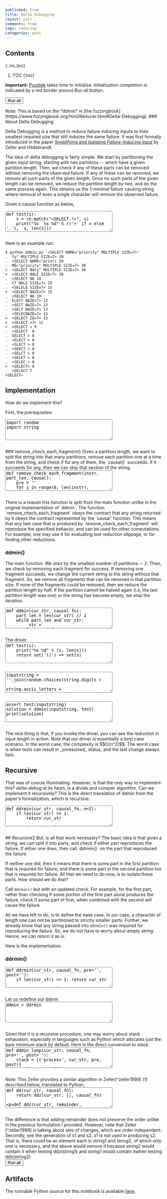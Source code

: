 ```yaml
---
published: true
title: Delta Debugging
layout: post
comments: true
tags: reducing
categories: post
---
```


## Contents
{:.no_toc}

1. TOC
{:toc}

<script src="/resources/js/graphviz/index.min.js"></script>
<script>
// From https://github.com/hpcc-systems/hpcc-js-wasm
// Hosted for teaching.
var hpccWasm = window["@hpcc-js/wasm"];
function display_dot(dot_txt, div) {
    hpccWasm.graphviz.layout(dot_txt, "svg", "dot").then(svg => {
        div.innerHTML = svg;
    });
}
window.display_dot = display_dot
// from js import display_dot
</script>

<script src="/resources/pyodide/full/3.9/pyodide.js"></script>
<link rel="stylesheet" type="text/css" media="all" href="/resources/skulpt/css/codemirror.css">
<link rel="stylesheet" type="text/css" media="all" href="/resources/skulpt/css/solarized.css">
<link rel="stylesheet" type="text/css" media="all" href="/resources/skulpt/css/env/editor.css">

<script src="/resources/skulpt/js/codemirrorepl.js" type="text/javascript"></script>
<script src="/resources/skulpt/js/python.js" type="text/javascript"></script>
<script src="/resources/pyodide/js/env/editor.js" type="text/javascript"></script>

**Important:** [Pyodide](https://pyodide.readthedocs.io/en/latest/) takes time to initialize.
Initialization completion is indicated by a red border around *Run all* button.
<form name='python_run_form'>
<button type="button" name="python_run_all">Run all</button>
</form>
Note: This is based on the *ddmin* in [the fuzzingbook](https://www.fuzzingbook.org/html/Reducer.html#Delta-Debugging).
### About Delta Debugging

Delta Debugging is a method to reduce failure inducing inputs to their
smallest required size that still induces the same failure. It was
first formally introduced in the paper
[*Simplifying and Isolating Failure-Inducing Input*](https://www.st.cs.uni-saarland.de/papers/tse2002/tse2002.pdf)
by Zeller and Hildebrandt.

The idea of delta debugging is fairly simple. We start by partitioning
the given input string, starting with two partitions -- which have a
given partition length. Then, we check if any of these parts can be
removed without removing the observed failure. If any of these can be
removed, we remove all such parts of the given length. Once no such
parts of the given length can be removed, we reduce the partition
length by two, and do the same process again. This obtains us the
*1-minimal* failure causing string where removal of even a single
character will remove the observed failure.

Given a causal function as below,

<!--
############
def test(s):
    v = re.match("<SELECT.*>", s)
    print("%s  %s %d" % (('+' if v else '.'),  s, len(s)))
    return v

############
-->
<form name='python_run_form'>
<textarea cols="40" rows="4" name='python_edit'>
def test(s):
    v = re.match(&quot;&lt;SELECT.*&gt;&quot;, s)
    print(&quot;%s  %s %d&quot; % ((&#x27;+&#x27; if v else &#x27;.&#x27;),  s, len(s)))
    return v
</textarea><br />
<pre class='Output' name='python_output'></pre>
<div name='python_canvas'></div>
</form>
Here is an example run:

```shell
$ python ddmin.py '<SELECT NAME="priority" MULTIPLE SIZE=7>'
.  ty" MULTIPLE SIZE=7> 20
.  <SELECT NAME="priori 20
.  ME="priority" MULTIPLE SIZE=7> 30
+  <SELECT NAty" MULTIPLE SIZE=7> 30
+  <SELECT NALE SIZE=7> 20
.  <SELECT NA 10
.  CT NALE SIZE=7> 15
.  <SELELE SIZE=7> 15
+  <SELECT NAZE=7> 15
.  <SELECT NA 10
.  ELECT NAZE=7> 13
.  <SECT NAZE=7> 13
.  <SELT NAZE=7> 13
.  <SELECNAZE=7> 13
+  <SELECT ZE=7> 13
+  <SELECT =7> 11
+  <SELECT > 9
.  <SELECT  8
.  SELECT > 8
.  <ELECT > 8
.  <SLECT > 8
.  <SEECT > 8
.  <SELCT > 8
.  <SELET > 8
.  <SELEC > 8
+  <SELECT> 8
.  <SELECT 7
<SELECT>
```
## Implementation

How do we implement this?

First, the prerequisites:

<!--
############
import random
import string

############
-->
<form name='python_run_form'>
<textarea cols="40" rows="4" name='python_edit'>
import random
import string
</textarea><br />
<pre class='Output' name='python_output'></pre>
<div name='python_canvas'></div>
</form>
### remove_check_each_fragment()
Given a partition length, we want to split the string into
that many partitions, remove each partition one at a time from the
string, and check if for any of them, the `causal()` succeeds. If it
succeeds for any, then we can skip that section of the string.

<!--
############
def remove_check_each_fragment(instr, part_len, causal):
    pre = ''
    for i in range(0, len(instr), part_len):
        removed, remaining = instr[i:i+part_len], instr[i+part_len:]
        if not causal(pre+remaining):
             pre = pre + removed
    return pre

############
-->
<form name='python_run_form'>
<textarea cols="40" rows="4" name='python_edit'>
def remove_check_each_fragment(instr, part_len, causal):
    pre = &#x27;&#x27;
    for i in range(0, len(instr), part_len):
        removed, remaining = instr[i:i+part_len], instr[i+part_len:]
        if not causal(pre+remaining):
             pre = pre + removed
    return pre
</textarea><br />
<pre class='Output' name='python_output'></pre>
<div name='python_canvas'></div>
</form>
There is a reason this function is split from the main function unlike in the
original implementation of `ddmin`. The function `remove_check_each_fragment`
obeys the contract that any string returned by it obeys the contract represented
by the `causal` function. This means that any test case that is produced by
`remove_check_each_fragment` will reproduce the specified behavior, and can be
used for other computations. For example, one may use it for evaluating test
reduction slippage, or for finding other reductions.


### ddmin()

The main function. We start by the smallest number of partitions -- 2.
Then, we check by removing each fragment for success. If removing one
fragment succeeds, we change the current string to the string without that
fragment. So, we remove all fragments that can be removed in that partition
size.
If none of the fragments could be removed, then we reduce the partition length
by half.
If the partition cannot be halved again (i.e, the last partition length was
one) or the string has become empty, we stop the iteration.

<!--
############
def ddmin(cur_str, causal_fn):
    part_len = len(cur_str) // 2
    while part_len and cur_str:
        _str = remove_check_each_fragment(cur_str, part_len, causal_fn)
        if _str == cur_str:
            part_len = part_len // 2
        cur_str = _str

    return cur_str

############
-->
<form name='python_run_form'>
<textarea cols="40" rows="4" name='python_edit'>
def ddmin(cur_str, causal_fn):
    part_len = len(cur_str) // 2
    while part_len and cur_str:
        _str = remove_check_each_fragment(cur_str, part_len, causal_fn)
        if _str == cur_str:
            part_len = part_len // 2
        cur_str = _str

    return cur_str
</textarea><br />
<pre class='Output' name='python_output'></pre>
<div name='python_canvas'></div>
</form>
The driver.

<!--
############
def test(s):
    print("%s %d" % (s, len(s)))
    return set('()') <= set(s)

############
-->
<form name='python_run_form'>
<textarea cols="40" rows="4" name='python_edit'>
def test(s):
    print(&quot;%s %d&quot; % (s, len(s)))
    return set(&#x27;()&#x27;) &lt;= set(s)
</textarea><br />
<pre class='Output' name='python_output'></pre>
<div name='python_canvas'></div>
</form>


<!--
############
inputstring = ''.join(random.choices(string.digits +
                      string.ascii_letters +
                      string.punctuation, k=1024))
print(inputstring)

############
-->
<form name='python_run_form'>
<textarea cols="40" rows="4" name='python_edit'>
inputstring = &#x27;&#x27;.join(random.choices(string.digits +
                      string.ascii_letters +
                      string.punctuation, k=1024))
print(inputstring)
</textarea><br />
<pre class='Output' name='python_output'></pre>
<div name='python_canvas'></div>
</form>


<!--
############
assert test(inputstring)
solution = ddmin(inputstring, test)
print(solution)

############
-->
<form name='python_run_form'>
<textarea cols="40" rows="4" name='python_edit'>
assert test(inputstring)
solution = ddmin(inputstring, test)
print(solution)
</textarea><br />
<pre class='Output' name='python_output'></pre>
<div name='python_canvas'></div>
</form>
The nice thing is that, if you invoke the driver, you can see the reduction in
input length in action. Note that our driver is essentially a best case
scenario. In the worst case, the complexity is $$O(n^2)$$. The worst case is
when tests can result in _unresolved_ status, and the last change always fails.

## Recursive

That was of course illuminating. However, is that the only way to implement this?
*delta-debug* at its heart, is a divide and conquer algorithm. Can we implement it
recursively? This is the direct translation of ddmin from the paper's
formalization, which is recursive.

<!--
############
def ddrmin(cur_str, causal_fn, n=2):
    if len(cur_str) == 1:
        return cur_str

    chunk = len(cur_str) // n
    split_idxs = [i for i in range(0, len(cur_str), chunk)]

    # Try complements
    for index in split_idxs:
        complement = cur_str[:index] + cur_str[index + chunk:]  # Remove it
        if causal_fn(complement):
            return ddrmin(complement, causal_fn, 2)  # Reset n to 2

    # Try subsets
    for index in split_idxs:
        s = cur_str[index:index+chunk]
        if causal_fn(s):
            return ddrmin(s, causal_fn, 2)  # Reset n to 2

    # Increase granularity
    if n < len(cur_str):
        return ddrmin(cur_str, causal_fn, min(2 * n, len(cur_str)))

    return cur_str

############
-->
<form name='python_run_form'>
<textarea cols="40" rows="4" name='python_edit'>
def ddrmin(cur_str, causal_fn, n=2):
    if len(cur_str) == 1:
        return cur_str

    chunk = len(cur_str) // n
    split_idxs = [i for i in range(0, len(cur_str), chunk)]

    # Try complements
    for index in split_idxs:
        complement = cur_str[:index] + cur_str[index + chunk:]  # Remove it
        if causal_fn(complement):
            return ddrmin(complement, causal_fn, 2)  # Reset n to 2

    # Try subsets
    for index in split_idxs:
        s = cur_str[index:index+chunk]
        if causal_fn(s):
            return ddrmin(s, causal_fn, 2)  # Reset n to 2

    # Increase granularity
    if n &lt; len(cur_str):
        return ddrmin(cur_str, causal_fn, min(2 * n, len(cur_str)))

    return cur_str
</textarea><br />
<pre class='Output' name='python_output'></pre>
<div name='python_canvas'></div>
</form>
## Recursive2
But, is all that work necessary?
The basic idea is that given a string, we can split it into parts, and check if either
part reproduces the failure. If either one does, then call `ddrmin()` on the part that
reproduced the failure.

If neither one did, then it means that there is some part in the first partition that
is required for failure, and there is some part in the second partition too that is required
for failure. All that we need to do now, is to isolate these parts. How should we do that?

Call `ddrmin()` but with an updated check. For example, for the first part, rather than
checking if some portion of the first part alone produces the failure, check if some part of
first, when combined with the second will cause the failure.

All we have left to do, is to define the base case. In our case, a character of length one
can not be partitioned to strictly smaller parts. Further, we already know that any string
passed into `ddrmin()` was required for reproducing the failure. So, we do not have to
worry about empty string. Hence, we can return it as is.

Here is the implementation.

### ddrmin()

<!--
############
def ddrmin(cur_str, causal_fn, pre='', post=''):
    if len(cur_str) == 1: return cur_str

    part_i = len(cur_str) // 2
    string1, string2 = cur_str[:part_i], cur_str[part_i:]
    if causal_fn(pre + string1 + post):
        return ddrmin(string1, causal_fn, pre, post)
    elif causal_fn(pre + string2 + post):
        return ddrmin(string2, causal_fn, pre, post)
    s1 = ddrmin(string1, causal_fn, pre, string2 + post)
    s2 = ddrmin(string2, causal_fn, pre + s1, post)
    return s1 + s2

############
-->
<form name='python_run_form'>
<textarea cols="40" rows="4" name='python_edit'>
def ddrmin(cur_str, causal_fn, pre=&#x27;&#x27;, post=&#x27;&#x27;):
    if len(cur_str) == 1: return cur_str

    part_i = len(cur_str) // 2
    string1, string2 = cur_str[:part_i], cur_str[part_i:]
    if causal_fn(pre + string1 + post):
        return ddrmin(string1, causal_fn, pre, post)
    elif causal_fn(pre + string2 + post):
        return ddrmin(string2, causal_fn, pre, post)
    s1 = ddrmin(string1, causal_fn, pre, string2 + post)
    s2 = ddrmin(string2, causal_fn, pre + s1, post)
    return s1 + s2
</textarea><br />
<pre class='Output' name='python_output'></pre>
<div name='python_canvas'></div>
</form>
Let us redefine our ddmin

<!--
############
ddmin = ddrmin

############
-->
<form name='python_run_form'>
<textarea cols="40" rows="4" name='python_edit'>
ddmin = ddrmin
</textarea><br />
<pre class='Output' name='python_output'></pre>
<div name='python_canvas'></div>
</form>
Given that it is a recursive procedure, one may worry about stack exhaustion, especially
in languages such as Python which allocates just the bare minimum stack by default. Here
is the direct conversion to stack.

<!--
############
def ddmin_loop(cur_str, causal_fn, pre='', post=''):
    stack = [('process', cur_str, pre, post)]
    result_stack = []

    while stack:
        frame = stack.pop()
        action = frame[0]
        if action == 'process':
            _, cur_str, pre, post = frame

            if len(cur_str) == 1:
                result_stack.append(cur_str)
                continue

            part_i = len(cur_str) // 2
            string1, string2 = cur_str[:part_i], cur_str[part_i:]

            if causal_fn(pre + string1 + post):
                stack.append(('process', string1, pre, post))
            elif causal_fn(pre + string2 + post):
                stack.append(('process', string2, pre, post))
            else:
                # so, we need to process string1 first, then combine
                # results of that to process string2
                stack.append(('combine', string2, pre, post))
                stack.append(('process', string1, pre, string2 + post))

        elif action == 'combine':
            _, string2, pre, post = frame
            stack.append(('finalize',))
            # s1 was just computed and is on result_stack
            s1 = result_stack[-1]
            # Now process string2 with updated pre (pre + s1)
            stack.append(('process', string2, pre + s1, post))

        elif action == 'finalize':
            s2 = result_stack.pop()
            s1 = result_stack.pop()
            result_stack.append(s1 + s2)

    return result_stack[0]


############
-->
<form name='python_run_form'>
<textarea cols="40" rows="4" name='python_edit'>
def ddmin_loop(cur_str, causal_fn, pre=&#x27;&#x27;, post=&#x27;&#x27;):
    stack = [(&#x27;process&#x27;, cur_str, pre, post)]
    result_stack = []

    while stack:
        frame = stack.pop()
        action = frame[0]
        if action == &#x27;process&#x27;:
            _, cur_str, pre, post = frame

            if len(cur_str) == 1:
                result_stack.append(cur_str)
                continue

            part_i = len(cur_str) // 2
            string1, string2 = cur_str[:part_i], cur_str[part_i:]

            if causal_fn(pre + string1 + post):
                stack.append((&#x27;process&#x27;, string1, pre, post))
            elif causal_fn(pre + string2 + post):
                stack.append((&#x27;process&#x27;, string2, pre, post))
            else:
                # so, we need to process string1 first, then combine
                # results of that to process string2
                stack.append((&#x27;combine&#x27;, string2, pre, post))
                stack.append((&#x27;process&#x27;, string1, pre, string2 + post))

        elif action == &#x27;combine&#x27;:
            _, string2, pre, post = frame
            stack.append((&#x27;finalize&#x27;,))
            # s1 was just computed and is on result_stack
            s1 = result_stack[-1]
            # Now process string2 with updated pre (pre + s1)
            stack.append((&#x27;process&#x27;, string2, pre + s1, post))

        elif action == &#x27;finalize&#x27;:
            s2 = result_stack.pop()
            s1 = result_stack.pop()
            result_stack.append(s1 + s2)

    return result_stack[0]
</textarea><br />
<pre class='Output' name='python_output'></pre>
<div name='python_canvas'></div>
</form>
Note: This Zeller provides a similar algorithm in Zeller[^zeller1999] (1) described below,
translated to Python,

<!--
############
def dd(cur_str, causal_fn):
    return ddz(cur_str, [], causal_fn)

def ddz(cur_str, remainder, causal_fn):
    if len(cur_str) == 1: return cur_str

    part_i = len(cur_str) // 2
    string1 = cur_str[:part_i]
    string2 = cur_str[part_i:]

    if causal_fn(string1 + remainder):
        return ddz(string1, remainder, causal_fn)

    elif causal_fn(string2 + remainder):
        return ddz(string2, remainder, causal_fn)

    s1 = ddz(string1, string2 + remainder, causal_fn)
    s2 = ddz(string2, string1 + remainder, causal_fn)
    return s1 + s2

############
-->
<form name='python_run_form'>
<textarea cols="40" rows="4" name='python_edit'>
def dd(cur_str, causal_fn):
    return ddz(cur_str, [], causal_fn)

def ddz(cur_str, remainder, causal_fn):
    if len(cur_str) == 1: return cur_str

    part_i = len(cur_str) // 2
    string1 = cur_str[:part_i]
    string2 = cur_str[part_i:]

    if causal_fn(string1 + remainder):
        return ddz(string1, remainder, causal_fn)

    elif causal_fn(string2 + remainder):
        return ddz(string2, remainder, causal_fn)

    s1 = ddz(string1, string2 + remainder, causal_fn)
    s2 = ddz(string2, string1 + remainder, causal_fn)
    return s1 + s2
</textarea><br />
<pre class='Output' name='python_output'></pre>
<div name='python_canvas'></div>
</form>
The difference is that adding remainder does not preserve the order unlike in
the previous formulation I provided. However, note that Zeller [^zeller1999]
is talking about sets of changes, which are order independent. Secondly, see
the generation of s1 and s2. s1 is not used in producing s2. That is, there
could be an element each in string1 and string2, of which only one is
necessary, and the above would remove it because string2 would contain it
when testing ddz(string1) and string1 would contain itwhen testing ddz(string2)

[^zeller1999]: Yesterday, my program worked.Today, it does not. Why? Zeller, 1999.


<form name='python_run_form'>
<button type="button" name="python_run_all">Run all</button>
</form>

## Artifacts

The runnable Python source for this notebook is available [here](https://github.com/rahulgopinath/rahulgopinath.github.io/blob/master/notebooks/2019-12-03-ddmin.py).


